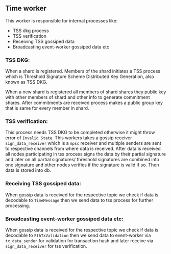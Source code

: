 ## **Time worker**

This worker is responsible for internal processes like:
- TSS dkg process
- TSS verification
- Receiving TSS gossiped data
- Broadcasting event-worker gossiped data etc

### **TSS DKG**:
When a shard is registered. Members of the shard initiates a TSS process which is Threshold Signature Scheme Distributed Key Generation, also known as TSS DKG.  

When a new shard is registered all members of shard shares they public key with other members of shard and other info to generate commitment shares. After commitments are received process makes a public group key that is same for every member in shard.

### **TSS verification**:
This process needs TSS DKG to be completed otherwise it might throw error of `Invalid State`. This workers takes a gossip receiver `sign_data_receiver` which is a `mpsc` receiver and multiple senders are sent to respective channels from where data is received. After data is received all nodes participating in tss process signs the data by their partial signature and later on all partial signatures/ threshold signatures are combined into one signature and other nodes verifies if the signature is valid if so. Then data is stored into db.

### **Receiving TSS gossiped data**:
When gossip data is received for the respective topic we check if data is decodable to `TimeMessage` then we send data to tss process for further processing.

### **Broadcasting event-worker gossiped data etc**:
When gossip data is received for the respective topic we check if data is decodable to `EthTxValidation` then we send data to event-worker via `tx_data_sender` for validation for transaction hash and later receive via `sign_data_receiver` for tss verification.




